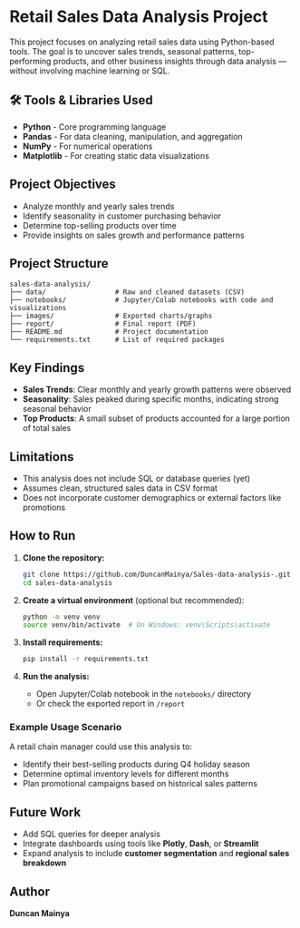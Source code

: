 #  Retail Sales Data Analysis Project

This project focuses on analyzing retail sales data using Python-based tools. The goal is to uncover sales trends, seasonal patterns, top-performing products, and other business insights through data analysis — without involving machine learning or SQL.

## 🛠 Tools & Libraries Used

- **Python** - Core programming language
- **Pandas** - For data cleaning, manipulation, and aggregation
- **NumPy** - For numerical operations
- **Matplotlib** - For creating static data visualizations

##  Project Objectives

- Analyze monthly and yearly sales trends
- Identify seasonality in customer purchasing behavior
- Determine top-selling products over time
- Provide insights on sales growth and performance patterns

##  Project Structure

```
sales-data-analysis/
├── data/                 # Raw and cleaned datasets (CSV)
├── notebooks/            # Jupyter/Colab notebooks with code and visualizations
├── images/               # Exported charts/graphs
├── report/               # Final report (PDF)
├── README.md             # Project documentation
└── requirements.txt      # List of required packages
```

##  Key Findings

- **Sales Trends**: Clear monthly and yearly growth patterns were observed
- **Seasonality**: Sales peaked during specific months, indicating strong seasonal behavior
- **Top Products**: A small subset of products accounted for a large portion of total sales


##  Limitations

- This analysis does not include SQL or database queries (yet)
- Assumes clean, structured sales data in CSV format
- Does not incorporate customer demographics or external factors like promotions

##  How to Run

1. **Clone the repository:**
   ```bash
   git clone https://github.com/DuncanMainya/Sales-data-analysis-.git
   cd sales-data-analysis
   ```

2. **Create a virtual environment** (optional but recommended):
   ```bash
   python -m venv venv
   source venv/bin/activate  # On Windows: venv\Scripts\activate
   ```

3. **Install requirements:**
   ```bash
   pip install -r requirements.txt
   ```

4. **Run the analysis:**
   - Open Jupyter/Colab notebook in the `notebooks/` directory
   - Or check the exported report in `/report`

### Example Usage Scenario
A retail chain manager could use this analysis to:
- Identify their best-selling products during Q4 holiday season
- Determine optimal inventory levels for different months
- Plan promotional campaigns based on historical sales patterns

##  Future Work

- Add SQL queries for deeper analysis
- Integrate dashboards using tools like **Plotly**, **Dash**, or **Streamlit**
- Expand analysis to include **customer segmentation** and **regional sales breakdown**

##  Author

**Duncan Mainya**

